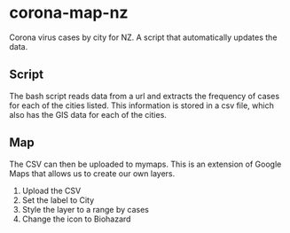 # corona-map-nz
Corona virus cases by city for NZ. A script that automatically updates the data.

## Script
The bash script reads data from a url and extracts the frequency of cases for each of the cities listed. 
This information is stored in a csv file, which also has the GIS data for each of the cities. 

## Map
The CSV can then be uploaded to mymaps. This is an extension of Google Maps that allows us to create our own layers.
1. Upload the CSV 
2. Set the label to City
3. Style the layer to a range by cases 
4. Change the icon to Biohazard 
